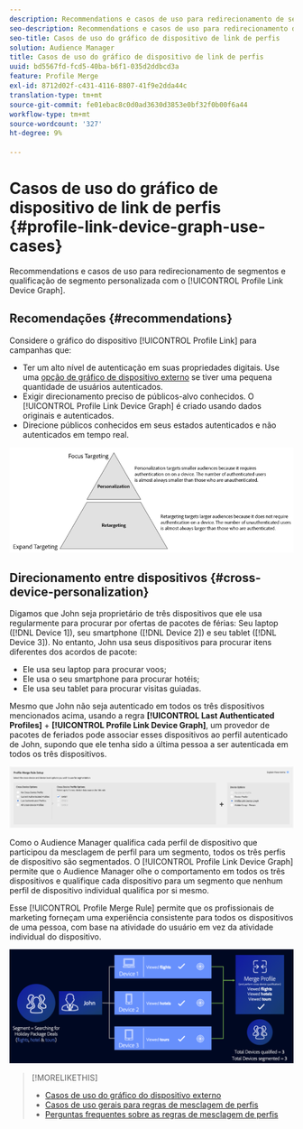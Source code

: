 ```yaml
---
description: Recommendations e casos de uso para redirecionamento de segmentos e qualificação de segmento personalizada com o gráfico de dispositivos Link de perfil.
seo-description: Recommendations e casos de uso para redirecionamento de segmentos e qualificação de segmento personalizada com o gráfico de dispositivos Link de perfil.
seo-title: Casos de uso do gráfico de dispositivo de link de perfis
solution: Audience Manager
title: Casos de uso do gráfico de dispositivo de link de perfis
uuid: bd5567fd-fcd5-40ba-b6f1-035d2ddbcd3a
feature: Profile Merge
exl-id: 8712d02f-c431-4116-8807-41f9e2dda44c
translation-type: tm+mt
source-git-commit: fe01ebac8c0d0ad3630d3853e0bf32f0b00f6a44
workflow-type: tm+mt
source-wordcount: '327'
ht-degree: 9%

---
```


# Casos de uso do gráfico de dispositivo de link de perfis {#profile-link-device-graph-use-cases}

Recommendations e casos de uso para redirecionamento de segmentos e qualificação de segmento personalizada com o [!UICONTROL Profile Link Device Graph].

## Recomendações {#recommendations}

Considere o gráfico do dispositivo [!UICONTROL Profile Link] para campanhas que:

* Ter um alto nível de autenticação em suas propriedades digitais. Use uma [opção de gráfico de dispositivo externo](merge-rule-definitions.md#device-options) se tiver uma pequena quantidade de usuários autenticados.
* Exigir direcionamento preciso de públicos-alvo conhecidos. O [!UICONTROL Profile Link Device Graph] é criado usando dados originais e autenticados.
* Direcione públicos conhecidos em seus estados autenticados e não autenticados em tempo real.

![](assets/merge-rule-triangle2.png)

## Direcionamento entre dispositivos {#cross-device-personalization}

Digamos que John seja proprietário de três dispositivos que ele usa regularmente para procurar por ofertas de pacotes de férias: Seu laptop ([!DNL Device 1]), seu smartphone ([!DNL Device 2]) e seu tablet ([!DNL Device 3]). No entanto, John usa seus dispositivos para procurar itens diferentes dos acordos de pacote:

* Ele usa seu laptop para procurar voos;
* Ele usa o seu smartphone para procurar hotéis;
* Ele usa seu tablet para procurar visitas guiadas.

Mesmo que John não seja autenticado em todos os três dispositivos mencionados acima, usando a regra **[!UICONTROL Last Authenticated Profiles]** + **[!UICONTROL Profile Link Device Graph]**, um provedor de pacotes de feriados pode associar esses dispositivos ao perfil autenticado de John, supondo que ele tenha sido a última pessoa a ser autenticada em todos os três dispositivos.

![gráfico do último dispositivo](assets/last-device-graph.png)

Como o Audience Manager qualifica cada perfil de dispositivo que participou da mesclagem de perfil para um segmento, todos os três perfis de dispositivo são segmentados. O [!UICONTROL Profile Link Device Graph] permite que o Audience Manager olhe o comportamento em todos os três dispositivos e qualifique cada dispositivo para um segmento que nenhum perfil de dispositivo individual qualifica por si mesmo.

Esse [!UICONTROL Profile Merge Rule] permite que os profissionais de marketing forneçam uma experiência consistente para todos os dispositivos de uma pessoa, com base na atividade do usuário em vez da atividade individual do dispositivo.

![personalização entre dispositivos](assets/cross-device-personalization.png)

>[!MORELIKETHIS]
>
>* [Casos de uso do gráfico do dispositivo externo](external-graph-use-cases.md)
>* [Casos de uso gerais para regras de mesclagem de perfis](merge-rule-targeting-options.md)
>* [Perguntas frequentes sobre as regras de mesclagem de perfis](../../faq/faq-profile-merge.md)


